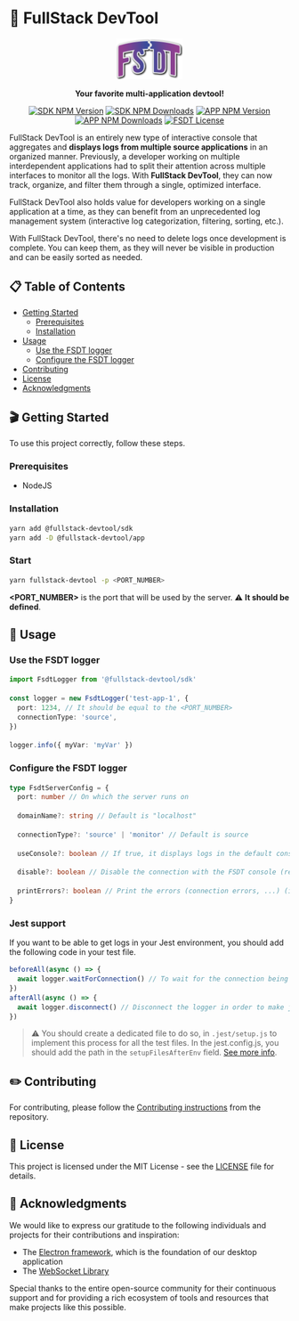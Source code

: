 # 🚀 FullStack DevTool

<p align="center">
  <a href="https://fsdt.maxime-p.dev/" target="blank"><img src="https://raw.githubusercontent.com/FullStack-DevTool/FSDT/main/packages/app/src/front/assets/images/Blue_full_rounded_fsdt.svg" width="120" alt="FSDT Logo" /></a>
</p>
<p align="center">
<strong>
Your favorite multi-application devtool!
</strong>
</p>
<p align="center">
<a href="https://www.npmjs.com/package/@fullstack-devtool/sdk" target="_blank"><img src="https://img.shields.io/npm/v/%40fullstack-devtool%2Fsdk?label=SDK" alt="SDK NPM Version" /></a>
<a href="https://www.npmjs.com/package/@fullstack-devtool/sdk" target="_blank"><img src="https://img.shields.io/npm/dt/%40fullstack-devtool%2Fsdk?label=SDK%20downloads" alt="SDK NPM Downloads" /></a>
<a href="https://www.npmjs.com/package/@fullstack-devtool/app" target="_blank"><img src="https://img.shields.io/npm/v/%40fullstack-devtool%2Fapp?label=APP" alt="APP NPM Version" /></a>
<a href="https://www.npmjs.com/package/@fullstack-devtool/app" target="_blank"><img src="https://img.shields.io/npm/dt/%40fullstack-devtool%2Fapp?label=APP%20downloads" alt="APP NPM Downloads" /></a>
<a href="https://github.com/FullStack-DevTool/FSDT" target="_blank"><img src="https://img.shields.io/github/license/FullStack-DevTool/FSDT" alt="FSDT License" /></a>
</p>

FullStack DevTool is an entirely new type of interactive console that aggregates and **displays logs from multiple source applications** in an organized manner. Previously, a developer working on multiple interdependent applications had to split their attention across multiple interfaces to monitor all the logs. With **FullStack DevTool**, they can now track, organize, and filter them through a single, optimized interface.

FullStack DevTool also holds value for developers working on a single application at a time, as they can benefit from an unprecedented log management system (interactive log categorization, filtering, sorting, etc.).

With FullStack DevTool, there's no need to delete logs once development is complete. You can keep them, as they will never be visible in production and can be easily sorted as needed.

## 📋 Table of Contents

- [Getting Started](#🎬-getting-started)
  - [Prerequisites](#prerequisites)
  - [Installation](#installation)
- [Usage](#🧪-usage)
  - [Use the FSDT logger](#use-the-fsdt-logger)
  - [Configure the FSDT logger](#configure-the-fsdt-logger)
- [Contributing](#✏️-contributing)
- [License](#📖-license)
- [Acknowledgments](#🙏-acknowledgments)

## 🎬 Getting Started

To use this project correctly, follow these steps.

### Prerequisites

- NodeJS

### Installation

```bash
yarn add @fullstack-devtool/sdk
yarn add -D @fullstack-devtool/app
```

### Start

```bash
yarn fullstack-devtool -p <PORT_NUMBER>
```

**<PORT_NUMBER>** is the port that will be used by the server. ⚠️ **It should be defined**.

## 🧪 Usage

### Use the FSDT logger

```typescript
import FsdtLogger from '@fullstack-devtool/sdk'

const logger = new FsdtLogger('test-app-1', {
  port: 1234, // It should be equal to the <PORT_NUMBER>
  connectionType: 'source',
})

logger.info({ myVar: 'myVar' })
```

### Configure the FSDT logger

```typescript
type FsdtServerConfig = {
  port: number // On which the server runs on

  domainName?: string // Default is "localhost"

  connectionType?: 'source' | 'monitor' // Default is source

  useConsole?: boolean // If true, it displays logs in the default console in addition to FSDT console

  disable?: boolean // Disable the connection with the FSDT console (recommended in production)

  printErrors?: boolean // Print the errors (connection errors, ...) (it's false by default)
}
```

### Jest support

If you want to be able to get logs in your Jest environment, you should add the following code in your test file.

```typescript
beforeAll(async () => {
  await logger.waitForConnection() // To wait for the connection being established
})
afterAll(async () => {
  await logger.disconnect() // Disconnect the logger in order to make jest terminate correctly
})
```

> ⚠️ You should create a dedicated file to do so, in `.jest/setup.js` to implement this process for all the test files. In the jest.config.js, you should add the path in the `setupFilesAfterEnv` field. [See more info](https://jestjs.io/docs/configuration#setupfilesafterenv-array).

## ✏️ Contributing

For contributing, please follow the <a href="https://github.com/FullStack-DevTool/FSDT/blob/main/CONTRIBUTING">Contributing instructions</a> from the repository.

## 📖 License

This project is licensed under the MIT License - see the [LICENSE](LICENSE) file for details.

## 🙏 Acknowledgments

We would like to express our gratitude to the following individuals and projects for their contributions and inspiration:

- The [Electron framework](https://github.com/electron/electron), which is the foundation of our desktop application
- The [WebSocket Library](https://github.com/websockets/ws)

Special thanks to the entire open-source community for their continuous support and for providing a rich ecosystem of tools and resources that make projects like this possible.
